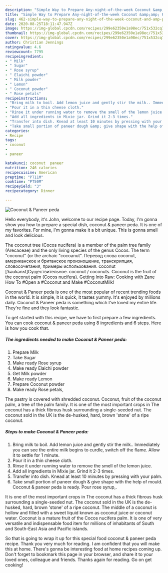 ```yaml
---
description: "Simple Way to Prepare Any-night-of-the-week Coconut &amp;amp; Paneer peda"
title: "Simple Way to Prepare Any-night-of-the-week Coconut &amp;amp; Paneer peda"
slug: 462-simple-way-to-prepare-any-night-of-the-week-coconut-and-amp-paneer-peda
date: 2020-08-25T18:11:47.947Z
image: https://img-global.cpcdn.com/recipes/299e62350e1a98ec/751x532cq70/coconut-paneer-peda-recipe-main-photo.jpg
thumbnail: https://img-global.cpcdn.com/recipes/299e62350e1a98ec/751x532cq70/coconut-paneer-peda-recipe-main-photo.jpg
cover: https://img-global.cpcdn.com/recipes/299e62350e1a98ec/751x532cq70/coconut-paneer-peda-recipe-main-photo.jpg
author: Christian Jennings
ratingvalue: 4.6
reviewcount: 7795
recipeingredient:
- " Milk"
- " Sugar"
- " Rose syrup"
- " Elaichi powder"
- " Milk powder"
- " Lemon"
- " Coconut powder"
- " Rose petals"
recipeinstructions:
- "Bring milk to boil. Add lemon juice and gently stir the milk.. Immediately you can see the entire milk begins to curdle, switch off the flame. Allow it to settle for 1 minute."
- "Pour it in a thin cheese cloth."
- "Rinse it under running water to remove the smell of the lemon juice."
- "Add all ingredients in Mixie jar. Grind it 2-3 times."
- "Transfer into dish. Knead at least 10 minutes by pressing with your palm."
- "Take small portion of paneer dough &amp; give shape with the help of mould. Coconut &amp; paneer peda is ready. Pour rose syrup,."
categories:
- Recipe
tags:
- coconut
- 
- paneer

katakunci: coconut  paneer 
nutrition: 246 calories
recipecuisine: American
preptime: "PT11M"
cooktime: "PT50M"
recipeyield: "3"
recipecategory: Dinner

---
```



![Coconut &amp; Paneer peda](https://img-global.cpcdn.com/recipes/299e62350e1a98ec/751x532cq70/coconut-paneer-peda-recipe-main-photo.jpg)

Hello everybody, it's John, welcome to our recipe page. Today, I'm gonna show you how to prepare a special dish, coconut &amp; paneer peda. It is one of my favorites. For mine, I'm gonna make it a bit unique. This is gonna smell and look delicious.

The coconut tree (Cocos nucifera) is a member of the palm tree family (Arecaceae) and the only living species of the genus Cocos. The term &#34;coconut&#34; (or the archaic &#34;cocoanut&#34;. Перевод слова coconut, американское и британское произношение, транскрипция, словосочетания, примеры использования. coconut [ˈkəukənʌt]Существительное. coconut / coconuts. Coconut is the fruit of the coconut palm (Cocos nucifera). Getting Into Raw: Cooking with Zane How To #Open a #Coconut and Make #CoconutMilk!

Coconut &amp; Paneer peda is one of the most popular of recent trending foods in the world. It is simple, it is quick, it tastes yummy. It's enjoyed by millions daily. Coconut &amp; Paneer peda is something which I've loved my entire life. They're fine and they look fantastic.


To get started with this recipe, we have to first prepare a few ingredients. You can cook coconut &amp; paneer peda using 8 ingredients and 6 steps. Here is how you cook that.

<!--inarticleads1-->

##### The ingredients needed to make Coconut &amp; Paneer peda:

1. Prepare  Milk
1. Take  Sugar
1. Make ready  Rose syrup
1. Make ready  Elaichi powder
1. Get  Milk powder
1. Make ready  Lemon
1. Prepare  Coconut powder
1. Make ready  Rose petals,


The pastry is covered with shredded coconut. Coconut, fruit of the coconut palm, a tree of the palm family. It is one of the most important crops in The coconut has a thick fibrous husk surrounding a single-seeded nut. The coconut sold in the UK is the de-husked, hard, brown &#39;stone&#39; of a ripe coconut. 

<!--inarticleads2-->

##### Steps to make Coconut &amp; Paneer peda:

1. Bring milk to boil. Add lemon juice and gently stir the milk.. Immediately you can see the entire milk begins to curdle, switch off the flame. Allow it to settle for 1 minute.
1. Pour it in a thin cheese cloth.
1. Rinse it under running water to remove the smell of the lemon juice.
1. Add all ingredients in Mixie jar. Grind it 2-3 times.
1. Transfer into dish. Knead at least 10 minutes by pressing with your palm.
1. Take small portion of paneer dough &amp; give shape with the help of mould. Coconut &amp; paneer peda is ready. Pour rose syrup,.


It is one of the most important crops in The coconut has a thick fibrous husk surrounding a single-seeded nut. The coconut sold in the UK is the de-husked, hard, brown &#39;stone&#39; of a ripe coconut. The middle of a coconut is hollow and filled with a sweet liquid known as coconut juice or coconut water. Coconut is a mature fruit of the Cocos nucifera palm. It is one of very versatile and indispensable food item for millions of inhabitants of South and South-East Asia and Pacific islands. 

So that is going to wrap it up for this special food coconut &amp; paneer peda recipe. Thank you very much for reading. I am confident that you will make this at home. There's gonna be interesting food at home recipes coming up. Don't forget to bookmark this page in your browser, and share it to your loved ones, colleague and friends. Thanks again for reading. Go on get cooking!
